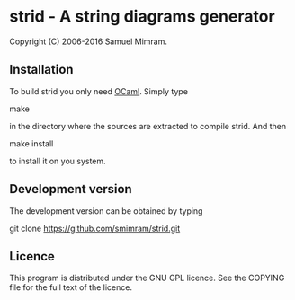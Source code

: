 strid - A string diagrams generator
===================================
Copyright (C) 2006-2016 Samuel Mimram.

Installation
------------
To build strid you only need [OCaml](http://caml.inria.fr). Simply type

  make

in the directory where the sources are extracted to compile strid. And then

  make install

to install it on you system.

Development version
-------------------
The development version can be obtained by typing

  git clone https://github.com/smimram/strid.git

Licence
-------
This program is distributed under the GNU GPL licence. See the COPYING file for
the full text of the licence.
